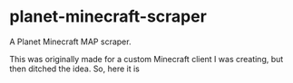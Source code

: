 # planet-minecraft-scraper
A Planet Minecraft MAP scraper.

This was originally made for a custom Minecraft client I was creating, but then ditched the idea. So, here it is
